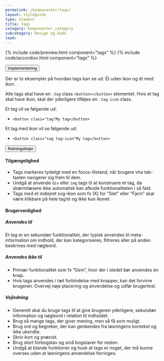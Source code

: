 ```yaml
---
permalink: /komponenter/tags/
layout: styleguide
type: element
title: Tags
category: Komponenter_category
subcategory: Design og kode
lead: 
---
```


{% include code/preview.html component="tags" %}
{% include code/accordion.html component="tags" %}
<div class="accordion-bordered">
  <button class="button-unstyled accordion-button"
    aria-expanded="false" aria-controls="tags-code-documentation">
    Implementering
  </button>
  <div id="tags-code-documentation" class="accordion-content">
    <p>Der er to eksempler på hvordan tags kan se ud. Ét uden ikon og ét med ikon.</p>
    <p>Alle tags skal have en <code>.tag</code> class <code>&lt;button&gt;&lt;/button&gt;</code> elementet. Hvis et tag skal have ikon, skal der yderligere tilføjes en <code>.tag-icon</code> class.</p>
    <p>Et tag vil se følgende ud:</p>
    <ul>
      <li><code>&lt;button class="tag"My tag&lt;/button&gt;</code></li>
    </ul>
    <p>Et tag med ikon vil se følgende ud:</p>
    <ul>
      <li><code>&lt;button class="tag tag-icon"My tag&lt;/button&gt;</code></li>
    </ul>
  </div>
</div>
<div class="accordion-bordered">
  <button class="button-unstyled accordion-button"
      aria-expanded="true" aria-controls="accordion-bordered-docs">
    Retningslinjer
  </button>
  <div id="accordion-bordered-docs" aria-hidden="false" class="accordion-content">
    <article>
      <section>
          <h4>Tilgængelighed</h4>
          <ul>
              <li>Tags markeres tydeligt med en focus-tilstand, når brugere vha tab-tasten navigerer sig frem til dem.</li>
              <li>Undgå at anvende <code>div</code> eller <code>img</code> tags til at konstruere et tag, da skærmlæsere ikke automatisk kan afkode funktionaliteten i så fald.</li>
              <li>Tags med et indlejret svg-ikon som fx (X) for ”Slet” eller ”Fjern” skal være klikbare på hele tag’et og ikke kun ikonet.</li>
          </ul>               
      </section>
      <section>
          <h4>Brugervenlighed</h4>
          <h5>Anvendes til</h5>
          <p>Et tag er en sekundær funktionalitet, der typisk anvendes til meta-information om indhold, der kan kategoriseres, filtreres eller på anden beskrives med nøgleord.</p>
          <h5>Anvendes ikke til</h5>
          <ul>
          <li>Primær funktionalitet som fx ”Gem”, hvor der i stedet bør anvendes en knap.</li>
          <li>Hvis tags anvendes i tæt forbindelse med knapper, kan det forvirre brugeren. Overvej nøje placering og anvendelse og udfør brugertest.</li>
          </ul>
          <p></p>
          <h5>Vejledning</h5>
          <ul>
              <li>Generelt skal du bruge tags til at give brugeren yderligere, sekundær information og nøgleord i relation til  indholdet. </li>
              <li>Brug så mange tags, der giver mening, men så få som muligt.</li>
              <li>Brug ord og begreber, der kan genkendes fra løsningens kontekst og ikke ukendte. </li>
              <li>Skriv kort og præcist.</li>
              <li>Brug stort forbogstav og små bogstaver for resten.</li>
              <li>Undgå at blande funktioner og husk at tags er noget, der må kunne overses uden at løsningens anvendelse forringes. </li>
          </ul>
      </section>
    </article>
  </div>
</div>
